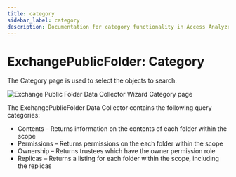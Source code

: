 ```yaml
---
title: category
sidebar_label: category
description: Documentation for category functionality in Access Analyzer including configuration and usage information.
---
```


# ExchangePublicFolder: Category

The Category page is used to select the objects to search.

![Exchange Public Folder Data Collector Wizard Category page](/img/product_docs/accessanalyzer/admin/datacollector/adinventory/category.webp)

The ExchangePublicFolder Data Collector contains the following query categories:

- Contents – Returns information on the contents of each folder within the scope
- Permissions – Returns permissions on the each folder within the scope
- Ownership – Returns trustees which have the owner permission role
- Replicas – Returns a listing for each folder within the scope, including the replicas
